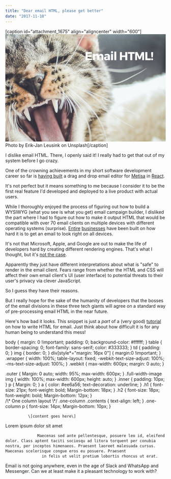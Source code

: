 ```yaml
---
title: "Dear email HTML, please get better"
date: "2017-11-10"
---
```


\[caption id="attachment\_1675" align="aligncenter" width="600"\]![i hate email html banner with a cat with mouth open wide looking unhappy](images/BSP-i-hate-email-html.png) Photo by Erik-Jan Leusink on Unsplash\[/caption\]

I dislike email HTML. There, I openly said it! I really had to get that out of my system before I go crazy.

One of the crowning achievements in my short software development career so far is [having built](https://www.nickang.com/building-app-features-2017/) a drag and drop email editor for [Metisa](https://askmetisa.com) in [React](https://reactjs.org/).

It's not perfect but it means something to me because I consider it to be the first real feature I'd developed and deployed to a live product with actual users.

While I thoroughly enjoyed the process of figuring out how to build a WYSIWYG (what you see is what you get) email campaign builder, I disliked the part where I had to figure out how to make it output HTML that would be compatible with over 70 email clients on multiple devices with different operating systems (surprise). [Entire](https://litmus.com/) [businesses](https://www.emailonacid.com/) have been built on how hard it is to get an email to look right on all devices.

It's not that Microsoft, Apple, and Google are out to make the life of developers hard by creating different rendering engines. That's what I thought, but it's [not the case](https://litmus.com/help/email-clients/rendering-engines/).

Apparently they just have different interpretations about what is "safe" to render in the email client. Fears range from whether the HTML and CSS will affect their own email client's UI (user interface) to potential threats to their user's privacy via clever JavaScript.

So I guess they have their reasons.

But I really hope for the sake of the humanity of developers that the bosses of the email divisions in these three tech giants will agree on a standard way of pre-processing email HTML in the near future.

Here's how bad it looks. This snippet is just a _part_ of a (very good) [tutorial](https://webdesign.tutsplus.com/tutorials/creating-a-future-proof-responsive-email-without-media-queries--cms-23919) on how to write HTML for email. Just think about how difficult it is for any human being to understand this mess!

  
  
  
  
  
  body {
    margin: 0 !important;
    padding: 0;
    background-color: #ffffff;
    }
    table {
        border-spacing: 0;
        font-family: sans-serif;
        color: #333333;
    }
    td {
        padding: 0;
    }
    img {
        border: 0;
    }
    div\[style\*="margin: 16px 0"\] { 
        margin:0 !important;
    }
    .wrapper {
        width: 100%;
        table-layout: fixed;
        -webkit-text-size-adjust: 100%;
        -ms-text-size-adjust: 100%;
    }
    .webkit {
        max-width: 600px;
        margin: 0 auto;
    }
<div></div>
    .outer {
        Margin: 0 auto;
        width: 95%;
        max-width: 600px;
    }
    .full-width-image img {
        width: 100%;
        max-width: 600px;
        height: auto;
    }
    .inner {
    padding: 10px;
    }
    p {
        Margin: 0;
    }
    a {
        color: #ee6a56;
        text-decoration: underline;
    }
    .h1 {
        font-size: 21px;
        font-weight: bold;
        Margin-bottom: 18px;
    }
    .h2 {
        font-size: 18px;
        font-weight: bold;
        Margin-bottom: 12px;
    }
<div></div>
    /\* One column layout \*/
    .one-column .contents {
        text-align: left;
    }
    .one-column p {
        font-size: 14px;
        Margin-bottom: 10px;
    } 
  
  

  

    

      

        

          

              
              \[content goes here\]
          

        

        
        

          

            

              

                

                  

Lorem ipsum dolor sit amet

                  Maecenas sed ante pellentesque, posuere leo id, eleifend dolor. Class aptent taciti sociosqu ad litora torquent per conubia nostra, per inceptos himenaeos. Praesent laoreet malesuada cursus. Maecenas scelerisque congue eros eu posuere. Praesent
                    in felis ut velit pretium lobortis rhoncus ut erat.
                

              

            

          

        

      

    

  

Email is not going anywhere, even in the age of Slack and WhatsApp and Messenger. Can we at least make it a pleasant technology to work with?

